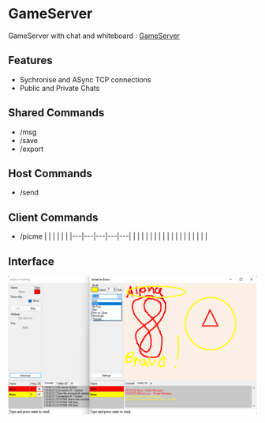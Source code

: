 # GameServer
GameServer with chat and whiteboard : [GameServer](https://github.com/DSBash/GameServer)

## Features

* Sychronise and ASync TCP connections
* Public and Private Chats

## Shared Commands
* /msg <UserName> <Msg>
* /save
* /export
## Host Commands
* /send
## Client Commands
* /picme
|   |   |   |   |   |
|---|---|---|---|---|
|   |   |   |   |   |
|   |   |   |   |   |
|   |   |   |   |   |
## Interface 

![PIC1](https://github.com/DSBash/GameServer/blob/master/Server/IMG/1.png?raw=true)
